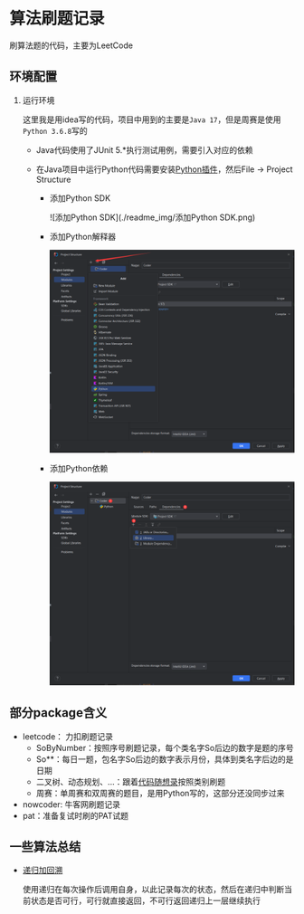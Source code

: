 # 算法刷题记录

刷算法题的代码，主要为LeetCode

## 环境配置

1. 运行环境

   这里我是用idea写的代码，项目中用到的主要是`Java 17`，但是周赛是使用`Python 3.6.8`写的

   - Java代码使用了JUnit 5.*执行测试用例，需要引入对应的依赖

   - 在Java项目中运行Python代码需要安装[Python插件](https://plugins.jetbrains.com/plugin/631-python)，然后File → Project Structure

     - 添加Python SDK

       ![添加Python SDK](./readme_img/添加Python SDK.png)

     - 添加Python解释器

       ![添加Python解释器](./readme_img/添加Python解释器.png)

     - 添加Python依赖

       ![添加Python依赖](./readme_img/添加Python依赖.png)

## 部分package含义

+ leetcode： 力扣刷题记录
  - SoByNumber：按照序号刷题记录，每个类名字So后边的数字是题的序号
  - So**：每日一题，包名字So后边的数字表示月份，具体到类名字后边的是日期
  - 二叉树、动态规划、...：跟着[代码随想录](https://www.programmercarl.com/)按照类别刷题
  - 周赛：单周赛和双周赛的题目，是用Python写的，这部分还没同步过来
+ nowcoder: 牛客网刷题记录
+ pat：准备复试时刷的PAT试题

## 一些算法总结
- [递归加回溯](./src/leetcode/So05/So0508.java)
  
  使用递归在每次操作后调用自身，以此记录每次的状态，然后在递归中判断当前状态是否可行，可行就直接返回，不可行返回递归上一层继续执行


